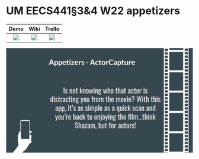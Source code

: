# UM EECS441§3&4 W22 appetizers

| Demo  |  Wiki |  Trello  |
|:-----:|:-----:|:--------:|
|[<img src="https://eecs441.eecs.umich.edu/img/admin/video.png">][demo_page]|[<img src="https://eecs441.eecs.umich.edu/img/admin/wiki.png">][wiki_page]|[<img src="https://eecs441.eecs.umich.edu/img/admin/trello.png">][process_page]|

![Elevator Pitch](https://github.com/collinwhitlow/appetizers/blob/210743003fe5fae2e9970552b46cf57109b6b3fa/elevatorpitch.JPG) <!-- MUST be placed in user-images.githubusercontent.com -->


[demo_page]: https://youtu.be/sample
[wiki_page]: https://github.com/collinwhitlow/appetizers/wiki
[process_page]: https://trello.com/b/6pPl08ex/appetizers
